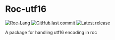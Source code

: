 # Roc-utf16

[![Roc-Lang][roc_badge]][roc_link]
[![GitHub last commit][last_commit_badge]][last_commit_link]
[![Latest release][version_badge]][version_link]
<!-- [![CI status][ci_status_badge]][ci_status_link] -->

A package for handling utf16 encoding in roc

[roc_badge]: https://img.shields.io/endpoint?url=https%3A%2F%2Fpastebin.com%2Fraw%2FcFzuCCd7
[roc_link]: https://github.com/roc-lang/roc
[ci_status_badge]: https://img.shields.io/github/actions/workflow/status/imclerran/roc-utf16/ci.yml?logo=github&logoColor=lightgrey
[ci_status_link]: https://github.com/imclerran/Roc-IsoDate/actions/workflows/ci.yml
[last_commit_badge]: https://img.shields.io/github/last-commit/imclerran/roc-utf16?logo=git&logoColor=lightgrey
[last_commit_link]: https://github.com/imclerran/Roc-IsoDate/commits/main/
[version_badge]: https://img.shields.io/github/v/release/imclerran/roc-utf16
[version_link]: https://github.com/imclerran/roc-utf16/releases/latest